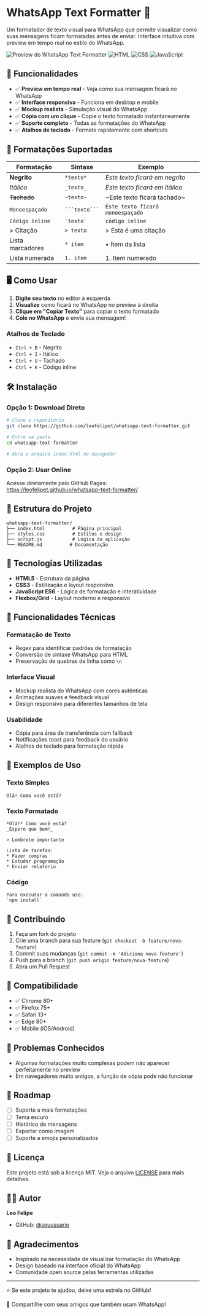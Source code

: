 # WhatsApp Text Formatter 📱

Um formatador de texto visual para WhatsApp que permite visualizar como suas mensagens ficam formatadas antes de enviar. Interface intuitiva com preview em tempo real no estilo do WhatsApp.

![Preview do WhatsApp Text Formatter](https://img.shields.io/badge/Status-Conclu%C3%ADdo-brightgreen)
![HTML](https://img.shields.io/badge/HTML-5-orange)
![CSS](https://img.shields.io/badge/CSS-3-blue)
![JavaScript](https://img.shields.io/badge/JavaScript-ES6-yellow)

## 🚀 Funcionalidades

- ✅ **Preview em tempo real** - Veja como sua mensagem ficará no WhatsApp
- ✅ **Interface responsiva** - Funciona em desktop e mobile
- ✅ **Mockup realista** - Simulação visual do WhatsApp
- ✅ **Cópia com um clique** - Copie o texto formatado instantaneamente
- ✅ **Suporte completo** - Todas as formatações do WhatsApp
- ✅ **Atalhos de teclado** - Formate rapidamente com shortcuts

## 🎯 Formatações Suportadas

| Formatação | Sintaxe | Exemplo |
|------------|---------|---------|
| **Negrito** | `*texto*` | *Este texto ficará em negrito* |
| _Itálico_ | `_texto_` | _Este texto ficará em itálico_ |
| ~~Tachado~~ | `~texto~` | ~Este texto ficará tachado~ |
| `Monoespaçado` | `` ```texto``` `` | ```Este texto ficará monoespaçado``` |
| `Código inline` | `` `texto` `` | `código inline` |
| > Citação | `> texto` | > Esta é uma citação |
| Lista marcadores | `* item` | • Item da lista |
| Lista numerada | `1. item` | 1. Item numerado |

## 🖥️ Como Usar

1. **Digite seu texto** no editor à esquerda
2. **Visualize** como ficará no WhatsApp no preview à direita
3. **Clique em "Copiar Texto"** para copiar o texto formatado
4. **Cole no WhatsApp** e envie sua mensagem!

### Atalhos de Teclado

- `Ctrl + B` - Negrito
- `Ctrl + I` - Itálico  
- `Ctrl + U` - Tachado
- `Ctrl + K` - Código inline

## 🛠️ Instalação

### Opção 1: Download Direto
```bash
# Clone o repositório
git clone https://github.com/leofelipet/whatsapp-text-formatter.git

# Entre na pasta
cd whatsapp-text-formatter

# Abra o arquivo index.html no navegador
```

### Opção 2: Usar Online
Acesse diretamente pelo GitHub Pages: https://leofelipet.github.io/whatsapp-text-formatter/

## 📁 Estrutura do Projeto

```
whatsapp-text-formatter/
├── index.html          # Página principal
├── styles.css          # Estilos e design
├── script.js           # Lógica da aplicação
└── README.md          # Documentação
```

## 🎨 Tecnologias Utilizadas

- **HTML5** - Estrutura da página
- **CSS3** - Estilização e layout responsivo
- **JavaScript ES6** - Lógica de formatação e interatividade
- **Flexbox/Grid** - Layout moderno e responsivo

## 🔧 Funcionalidades Técnicas

### Formatação de Texto
- Regex para identificar padrões de formatação
- Conversão de sintaxe WhatsApp para HTML
- Preservação de quebras de linha como `\n`

### Interface Visual
- Mockup realista do WhatsApp com cores autênticas
- Animações suaves e feedback visual
- Design responsivo para diferentes tamanhos de tela

### Usabilidade
- Cópia para área de transferência com fallback
- Notificações toast para feedback do usuário
- Atalhos de teclado para formatação rápida

## 🌟 Exemplos de Uso

### Texto Simples
```
Olá! Como você está?
```

### Texto Formatado
```
*Olá!* Como você está?
_Espero que bem!_

> Lembrete importante

Lista de tarefas:
* Fazer compras
* Estudar programação
* Enviar relatório
```

### Código
```
Para executar o comando use:
`npm install`
```

## 🤝 Contribuindo

1. Faça um fork do projeto
2. Crie uma branch para sua feature (`git checkout -b feature/nova-feature`)
3. Commit suas mudanças (`git commit -m 'Adiciona nova feature'`)
4. Push para a branch (`git push origin feature/nova-feature`)
5. Abra um Pull Request

## 📱 Compatibilidade

- ✅ Chrome 80+
- ✅ Firefox 75+
- ✅ Safari 13+
- ✅ Edge 80+
- ✅ Mobile (iOS/Android)

## 🐛 Problemas Conhecidos

- Algumas formatações muito complexas podem não aparecer perfeitamente no preview
- Em navegadores muito antigos, a função de cópia pode não funcionar

## 📝 Roadmap

- [ ] Suporte a mais formatações
- [ ] Tema escuro
- [ ] Histórico de mensagens
- [ ] Exportar como imagem
- [ ] Suporte a emojis personalizados

## 📄 Licença

Este projeto está sob a licença MIT. Veja o arquivo [LICENSE](LICENSE) para mais detalhes.

## 👨‍💻 Autor

**Leo Felipe**
- GitHub: [@seuusuario](https://github.com/seuusuario)

## 🙏 Agradecimentos

- Inspirado na necessidade de visualizar formatação do WhatsApp
- Design baseado na interface oficial do WhatsApp
- Comunidade open source pelas ferramentas utilizadas

---

⭐ Se este projeto te ajudou, deixe uma estrela no GitHub!

📢 Compartilhe com seus amigos que também usam WhatsApp!